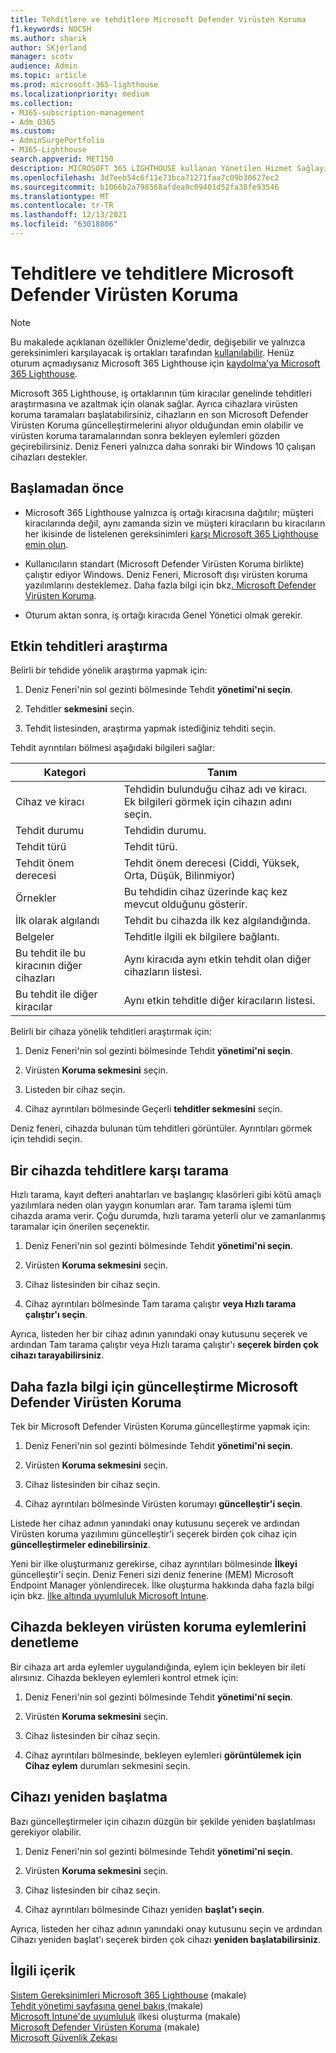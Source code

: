 ```yaml
---
title: Tehditlere ve tehditlere Microsoft Defender Virüsten Koruma
f1.keywords: NOCSH
ms.author: sharik
author: SKjerland
manager: scotv
audience: Admin
ms.topic: article
ms.prod: microsoft-365-lighthouse
ms.localizationpriority: medium
ms.collection:
- M365-subscription-management
- Adm_O365
ms.custom:
- AdminSurgePortfolio
- M365-Lighthouse
search.appverid: MET150
description: MICROSOFT 365 LIGHTHOUSE kullanan Yönetilen Hizmet Sağlayıcıları (MSP)'ler için, güvenlik tehditlerini azaltmak Microsoft Defender Virüsten Koruma.
ms.openlocfilehash: 3d7eeb54c6f11e73bca71271faa7c09b30627ec2
ms.sourcegitcommit: b1066b2a798568afdea9c09401d52fa38fe93546
ms.translationtype: MT
ms.contentlocale: tr-TR
ms.lasthandoff: 12/13/2021
ms.locfileid: "63018806"
---
```

# <a name="mitigate-threats-with-microsoft-defender-antivirus"></a>Tehditlere ve tehditlere Microsoft Defender Virüsten Koruma

> [!NOTE]
> Bu makalede açıklanan özellikler Önizleme'dedir, değişebilir ve yalnızca gereksinimleri karşılayacak iş ortakları tarafından [kullanılabilir](m365-lighthouse-requirements.md). Henüz oturum açmadıysanız Microsoft 365 Lighthouse için [kaydolma'ya Microsoft 365 Lighthouse](m365-lighthouse-sign-up.md).

Microsoft 365 Lighthouse, iş ortaklarının tüm kiracılar genelinde tehditleri araştırmasına ve azaltmak için olanak sağlar. Ayrıca cihazlara virüsten koruma taramaları başlatabilirsiniz, cihazların en son Microsoft Defender Virüsten Koruma güncelleştirmelerini alıyor olduğundan emin olabilir ve virüsten koruma taramalarından sonra bekleyen eylemleri gözden geçirebilirsiniz. Deniz Feneri yalnızca daha sonraki bir Windows 10 çalışan cihazları destekler.

## <a name="before-you-begin"></a>Başlamadan önce

- Microsoft 365 Lighthouse yalnızca iş ortağı kiracısına dağıtılır; müşteri kiracılarında değil, aynı zamanda sizin ve müşteri kiracıların bu kiracıların her ikisinde de listelenen gereksinimleri [karşı Microsoft 365 Lighthouse emin olun](m365-lighthouse-requirements.md).

- Kullanıcıların standart (Microsoft Defender Virüsten Koruma birlikte) çalıştır ediyor Windows. Deniz Feneri, Microsoft dışı virüsten koruma yazılımlarını desteklemez. Daha fazla bilgi için bkz[. Microsoft Defender Virüsten Koruma](/mem/intune/user-help/turn-on-defender-windows).

- Oturum aktan sonra, iş ortağı kiracıda Genel Yönetici olmak gerekir.

## <a name="investigate-active-threats"></a>Etkin tehditleri araştırma

Belirli bir tehdide yönelik araştırma yapmak için:

1. Deniz Feneri'nin sol gezinti bölmesinde Tehdit **yönetimi'ni seçin**.

2. Tehditler **sekmesini** seçin.

3. Tehdit listesinden, araştırma yapmak istediğiniz tehditi seçin.

Tehdit ayrıntıları bölmesi aşağıdaki bilgileri sağlar:

| Kategori                                      | Tanım                                                                                                   |
|-----------------------------------------------|--------------------------------------------------------------------------------------------------------------|
| Cihaz ve kiracı                             | Tehdidin bulunduğu cihaz adı ve kiracı. Ek bilgileri görmek için cihazın adını seçin. |
| Tehdit durumu                                 | Tehdidin durumu.                                                                                    |
| Tehdit türü                                   | Tehdit türü.                                                                                              |
| Tehdit önem derecesi                               | Tehdit önem derecesi (Ciddi, Yüksek, Orta, Düşük, Bilinmiyor)                                                    |
| Örnekler                                     | Bu tehdidin cihaz üzerinde kaç kez mevcut olduğunu gösterir.                                                    |
| İlk olarak algılandı                                | Tehdit bu cihazda ilk kez algılandığında.                                                           |
| Belgeler                                 | Tehditle ilgili ek bilgilere bağlantı.                                                             |
| Bu tehdit ile bu kiracının diğer cihazları | Aynı kiracıda aynı etkin tehdit olan diğer cihazların listesi.                                      |
| Bu tehdit ile diğer kiracılar                | Aynı etkin tehditle diğer kiracıların listesi.                                                         |

Belirli bir cihaza yönelik tehditleri araştırmak için:

1. Deniz Feneri'nin sol gezinti bölmesinde Tehdit **yönetimi'ni seçin**.

2. Virüsten **Koruma sekmesini** seçin.

3. Listeden bir cihaz seçin.

4. Cihaz ayrıntıları bölmesinde Geçerli **tehditler sekmesini** seçin.

Deniz feneri, cihazda bulunan tüm tehditleri görüntüler. Ayrıntıları görmek için tehdidi seçin.

## <a name="scan-for-threats-on-a-device"></a>Bir cihazda tehditlere karşı tarama

Hızlı tarama, kayıt defteri anahtarları ve başlangıç klasörleri gibi kötü amaçlı yazılımlara neden olan yaygın konumları arar. Tam tarama işlemi tüm cihazda arama verir. Çoğu durumda, hızlı tarama yeterli olur ve zamanlanmış taramalar için önerilen seçenektir.

1. Deniz Feneri'nin sol gezinti bölmesinde Tehdit **yönetimi'ni seçin**.

2. Virüsten **Koruma sekmesini** seçin.

3. Cihaz listesinden bir cihaz seçin.

4. Cihaz ayrıntıları bölmesinde Tam tarama çalıştır **veya Hızlı tarama** **çalıştır'ı seçin**.

Ayrıca, listeden her bir cihaz adının yanındaki onay kutusunu seçerek ve ardından Tam tarama çalıştır veya Hızlı tarama çalıştır'ı **seçerek birden çok** **cihazı tarayabilirsiniz**.

## <a name="get-updates-for-microsoft-defender-antivirus"></a>Daha fazla bilgi için güncelleştirme Microsoft Defender Virüsten Koruma

Tek bir Microsoft Defender Virüsten Koruma güncelleştirme yapmak için:

1. Deniz Feneri'nin sol gezinti bölmesinde Tehdit **yönetimi'ni seçin**.

2. Virüsten **Koruma sekmesini** seçin.

3. Cihaz listesinden bir cihaz seçin.

4. Cihaz ayrıntıları bölmesinde Virüsten korumayı **güncelleştir'i seçin**.

Listede her cihaz adının yanındaki onay kutusunu seçerek ve ardından Virüsten koruma yazılımını güncelleştir'i seçerek birden çok cihaz için **güncelleştirmeler edinebilirsiniz**.

Yeni bir ilke oluşturmanız gerekirse, cihaz ayrıntıları bölmesinde **İlkeyi** güncelleştir'i seçin. Deniz Feneri sizi deniz fenerine (MEM) Microsoft Endpoint Manager yönlendirecek. İlke oluşturma hakkında daha fazla bilgi için bkz. [İlke altında uyumluluk Microsoft Intune](/mem/intune/protect/create-compliance-policy).

## <a name="check-pending-antivirus-actions-on-a-device"></a>Cihazda bekleyen virüsten koruma eylemlerini denetleme

Bir cihaza art arda eylemler uygulandığında, eylem için bekleyen bir ileti alırsınız. Cihazda bekleyen eylemleri kontrol etmek için:

1. Deniz Feneri'nin sol gezinti bölmesinde Tehdit **yönetimi'ni seçin**.

2. Virüsten **Koruma sekmesini** seçin.

3. Cihaz listesinden bir cihaz seçin.

4. Cihaz ayrıntıları bölmesinde, bekleyen eylemleri **görüntülemek için Cihaz eylem** durumları sekmesini seçin.

## <a name="restart-a-device"></a>Cihazı yeniden başlatma

Bazı güncelleştirmeler için cihazın düzgün bir şekilde yeniden başlatılması gerekiyor olabilir.

1. Deniz Feneri'nin sol gezinti bölmesinde Tehdit **yönetimi'ni seçin**.

2. Virüsten **Koruma sekmesini** seçin.

3. Cihaz listesinden bir cihaz seçin.

4. Cihaz ayrıntıları bölmesinde Cihazı yeniden **başlat'ı seçin**.

Ayrıca, listeden her cihaz adının yanındaki onay kutusunu seçin ve ardından Cihazı yeniden başlat'ı seçerek birden çok cihazı **yeniden başlatabilirsiniz**.

## <a name="related-content"></a>İlgili içerik

[Sistem Gereksinimleri Microsoft 365 Lighthouse](m365-lighthouse-requirements.md) (makale)\
[Tehdit yönetimi sayfasına genel bakış ](m365-lighthouse-threat-management-page-overview.md) (makale)\
[Microsoft Intune'de uyumluluk](/mem/intune/protect/create-compliance-policy) ilkesi oluşturma (makale)\
[Microsoft Defender Virüsten Koruma](/mem/intune/user-help/turn-on-defender-windows) (makale)\
[Microsoft Güvenlik Zekası](https://www.microsoft.com/wdsi/threats)
